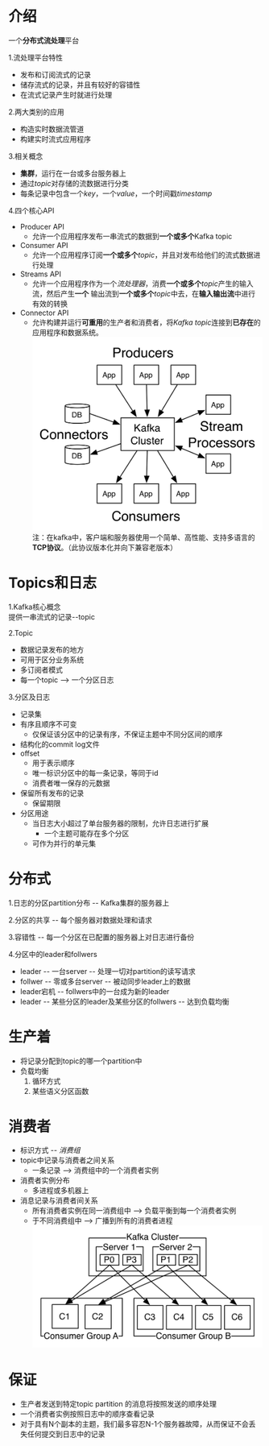 # 介绍

  一个**分布式流处理**平台  

1.流处理平台特性  
   * 发布和订阅流式的记录  
   * 储存流式的记录，并且有较好的容错性  
   * 在流式记录产生时就进行处理  

2.两大类别的应用  
   * 构造实时数据流管道  
   * 构建实时流式应用程序

3.相关概念  
   * **集群**，运行在一台或多台服务器上
   * 通过*topic*对存储的流数据进行分类
   * 每条记录中包含一个*key*，一个*value*，一个时间戳*timestamp*

4.四个核心API
   * Producer API
      * 允许一个应用程序发布一串流式的数据到**一个或多个**Kafka topic
   * Consumer API
      * 允许一个应用程序订阅**一个或多个***topic*，并且对发布给他们的流式数据进行处理
   * Streams API
      * 允许一个应用程序作为一个*流处理器*，消费**一个或多个***topic*产生的输入流，然后产生**一个**
      输出流到**一个或多个***topic*中去，在**输入输出流**中进行有效的转换
   * Connector API
      * 允许构建并运行**可重用**的生产者和消费者，将*Kafka topic*连接到**已存在**的应用程序和数据系统。
![kafka api](../pics/kafka-apis.png "Kafka API")
   注：在kafka中，客户端和服务器使用一个简单、高性能、支持多语言的**TCP协议**。（此协议版本化并向下兼容老版本）

# Topics和日志  

1.Kafka核心概念  
提供一串流式的记录--topic

2.Topic
   * 数据记录发布的地方
   * 可用于区分业务系统
   * 多订阅者模式
   * 每一个topic --> 一个分区日志
 
3.分区及日志
   * 记录集
   * 有序且顺序不可变
      * 仅保证该分区中的记录有序，不保证主题中不同分区间的顺序
   * 结构化的commit log文件
   * offset
      * 用于表示顺序
      * 唯一标识分区中的每一条记录，等同于id
      * 消费者唯一保存的元数据
   * 保留所有发布的记录
      * 保留期限
   * 分区用途
      * 当日志大小超过了单台服务器的限制，允许日志进行扩展
         * 一个主题可能存在多个分区
      * 可作为并行的单元集

# 分布式

1.日志的分区partition分布 -- Kafka集群的服务器上

2.分区的共享 -- 每个服务器对数据处理和请求

3.容错性 -- 每一个分区在已配置的服务器上对日志进行备份

4.分区中的leader和follwers
   * leader -- 一台server  -- 处理一切对partition的读写请求
   * follwer -- 零或多台server -- 被动同步leader上的数据
   * leader宕机 -- follwers中的一台成为新的leader
   * leader -- 某些分区的leader及某些分区的follwers -- 达到负载均衡

# 生产着  
   * 将记录分配到topic的哪一个partition中
   * 负载均衡
      1. 循环方式
      2. 某些语义分区函数

# 消费者  
   * 标识方式 -- *消费组*
   * topic中记录与消费者之间关系
      * 一条记录 --> 消费组中的一个消费者实例
   * 消费者实例分布
      * 多进程或多机器上
   * 消息记录与消费者间关系
      * 所有消费者实例在同一消费组中 --> 负载平衡到每一个消费者实例
      * 于不同消费组中 --> 广播到所有的消费者进程  
      ![kafka api](../pics/consumer-groups.png "Kafka API")

# 保证  
   * 生产者发送到特定topic partition 的消息将按照发送的顺序处理
   * 一个消费者实例按照日志中的顺序查看记录
   * 对于具有N个副本的主题，我们最多容忍N-1个服务器故障，从而保证不会丢失任何提交到日志中的记录